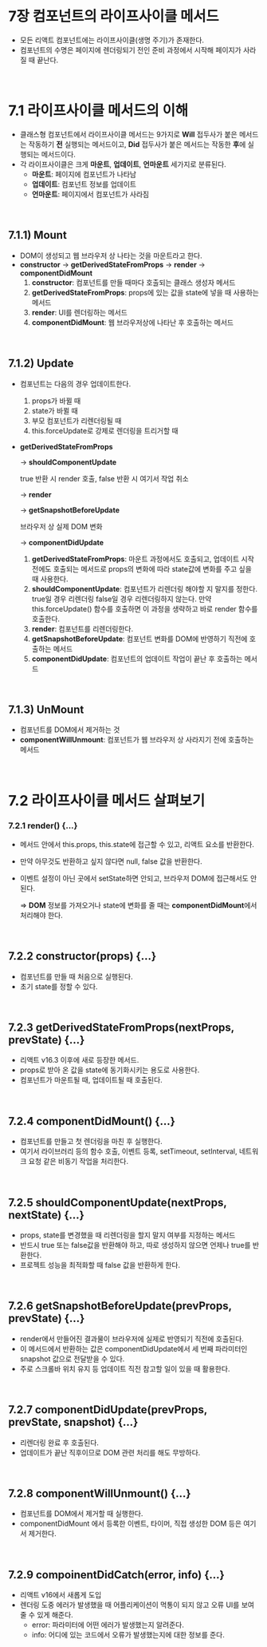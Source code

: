 # 7장 컴포넌트의 라이프사이클 메서드

- 모든 리액트 컴포넌트에는 라이프사이클(생명 주기)가 존재한다.
- 컴포넌트의 수명은 페이지에 렌더링되기 전인 준비 과정에서 시작해 페이지가 사라질 때 끝난다.

<br />

# 7.1 라이프사이클 메서드의 이해

- 클래스형 컴포넌트에서 라이프사이클 메서드는 9가지로 **Will** 접두사가 붙은 메서드는 작동하기 **전** 실행되는 메서드이고, **Did** 접두사가 붙은 메서드는 작동한 **후**에 실행되는 메서드이다.
- 각 라이프사이클은 크게 **마운트**, **업데이트**, **언마운트** 세가지로 분류된다.
    - **마운트**: 페이지에 컴포넌트가 나타남
    - **업데이트**: 컴포넌트 정보를 업데이트
    - **언마운트**: 페이지에서 컴포넌트가 사라짐

<br />

## 7.1.1) Mount

- DOM이 생성되고 웹 브라우저 상 나타는 것을 마운트라고 한다.
- **constructor** → **getDerivedStateFromProps** → **render** → **componentDidMount**
    1. **constructor**: 컴포넌트를 만들 때마다 호출되는 클래스 생성자 메서드
    2. **getDerivedStateFromProps**: props에 있는 값을 state에 넣을 때 사용하는 메서드
    3. **render**: UI를 렌더링하는 메서드
    4. **componentDidMount**: 웹 브라우저상에 나타난 후 호출하는 메서드

<br />

## 7.1.2) Update

- 컴포넌트는 다음의 경우 업데이트한다.
    1. props가 바뀔 때
    2. state가 바뀔 때
    3. 부모 컴포넌트가 리렌더링될 때
    4. this.forceUpdate로 강제로 렌더링을 트리거할 때
- **getDerivedStateFromProps**
    
    → **shouldComponentUpdate**
    
    true 반환 시 render 호출, false 반환 시 여기서 작업 취소
    
    → **render**
    
    → **getSnapshotBeforeUpdate**
    
    브라우저 상 실제 DOM 변화
    
    → **componentDidUpdate**
    
    1. **getDerivedStateFromProps**: 마운트 과정에서도 호출되고, 업데이트 시작 전에도 호출되는 메서드로 props의 변화에 따라 state값에 변화를 주고 싶을 때 사용한다.
    2. **shouldComponentUpdate**: 컴포넌트가 리렌더링 해야할 지 말지를 정한다. true일 경우 리렌더링 false일 경우 리렌더링하지 않는다. 만약 this.forceUpdate() 함수를 호출하면 이 과정을 생략하고 바로 render 함수를 호출한다.
    3. **render**: 컴포넌트를 리렌더링한다.
    4. **getSnapshotBeforeUpdate**: 컴포넌트 변화를 DOM에 반영하기 직전에 호출하는 메서드
    5. **componentDidUpdate**: 컴포넌트의 업데이트 작업이 끝난 후 호출하는 메서드

<br />

## 7.1.3) UnMount

- 컴포넌트를 DOM에서 제거하는 것
- **componentWillUnmount**: 컴포넌트가 웹 브라우저 상 사라지기 전에 호출하는 메서드

<br />

# 7.2 라이프사이클 메서드 살펴보기

### 7.2.1 render() {...}

- 메서드 안에서 this.props, this.state에 접근할 수 있고, 리액트 요소를 반환한다.
- 만약 아무것도 반환하고 싶지 않다면 null, false 값을 반환한다.
- 이벤트 설정이 아닌 곳에서 setState하면 안되고, 브라우저 DOM에 접근해서도 안된다.
    
    ⇒ **DOM** 정보를 가져오거나 state에 변화를 줄 때는 **componentDidMount**에서 처리해야 한다.
    

<br />

## 7.2.2 constructor(props) {...}

- 컴포넌트를 만들 때 처음으로 실행된다.
- 초기 state를 정할 수 있다.

<br />

## 7.2.3 getDerivedStateFromProps(nextProps, prevState) {...}

- 리액트 v16.3 이후에 새로 등장한 메서드.
- props로 받아 온 값을 state에 동기화시키는 용도로 사용한다.
- 컴포넌트가 마운트될 때, 업데이트될 때 호출된다.

<br />

## 7.2.4 componentDidMount() {...}

- 컴포넌트를 만들고 첫 렌더링을 마친 후 실행한다.
- 여기서 라이브러리 등의 함수 호출, 이벤트 등록, setTimeout, setInterval, 네트워크 요청 같은 비동기 작업을 처리한다.

<br />

## 7.2.5 shouldComponentUpdate(nextProps, nextState) {...}

- props, state를 변경했을 때 리렌더링을 할지 말지 여부를 지정하는 메서드
- 반드시 true 또는 false값을 반환해야 하고, 따로 생성하지 않으면 언제나 true를 반환한다.
- 프로젝트 성능을 최적화할 때 false 값을 반환하게 한다.

<br />

## 7.2.6 **getSnapshotBeforeUpdate(prevProps, prevState) {...}**

- render에서 만들어진 결과물이 브라우저에 실제로 반영되기 직전에 호출된다.
- 이 메서드에서 반환하는 값은 componentDidUpdate에서 세 번째 파라미터인 snapshot 값으로 전달받을 수 있다.
- 주로 스크롤바 위치 유지 등 업데이트 직전 참고할 일이 있을 때 활용한다.

<br />

## 7.2.7 componentDidUpdate(prevProps, prevState, snapshot) {...}

- 리렌더링 완료 후 호출된다.
- 업데이트가 끝난 직후이므로 DOM 관련 처리를 해도 무방하다.

<br />

## 7.2.8 componentWillUnmount() {...}

- 컴포넌트를 DOM에서 제거할 때 실행한다.
- componentDidMount 에서 등록한 이벤트, 타이머, 직접 생성한 DOM 등은 여기서 제거한다.

<br />

## 7.2.9 compoinentDidCatch(error, info) {...}

- 리액트 v16에서 새롭게 도입
- 렌더링 도중 에러가 발생했을 때 어플리케이션이 먹통이 되지 않고 오류 UI를 보여줄 수 있게 해준다.
    - error: 파라미터에 어떤 에러가 발생했는지 알려준다.
    - info: 어디에 있는 코드에서 오류가 발생했는지에 대한 정보를 준다.